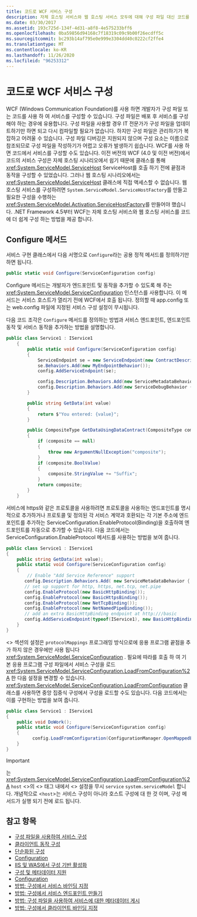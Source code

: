```yaml
---
title: 코드로 WCF 서비스 구성
description: 자체 호스팅 서비스와 웹 호스팅 서비스 모두에 대해 구성 파일 대신 코드를 사용 하 여 WCF 서비스를 구성 하는 방법에 대해 알아봅니다.
ms.date: 03/30/2017
ms.assetid: 193c725d-134f-4d31-a8f8-4e575233bff6
ms.openlocfilehash: 0ba59856d94168c7f18319c09c9b00f26ecdff5c
ms.sourcegitcommit: bc293b14af795e0e999e3304dd40c0222cf2ffe4
ms.translationtype: MT
ms.contentlocale: ko-KR
ms.lasthandoff: 11/26/2020
ms.locfileid: "96253312"
---
```

# <a name="configuring-wcf-services-in-code"></a>코드로 WCF 서비스 구성

WCF (Windows Communication Foundation)를 사용 하면 개발자가 구성 파일 또는 코드를 사용 하 여 서비스를 구성할 수 있습니다.  구성 파일은 배포 후 서비스를 구성해야 하는 경우에 유용합니다. 구성 파일을 사용할 경우 IT 전문가가 구성 파일을 업데이트하기만 하면 되고 다시 컴파일할 필요가 없습니다. 하지만 구성 파일은 관리하기가 복잡하고 어려울 수 있습니다. 구성 파일 디버깅은 지원되지 않으며 구성 요소는 이름으로 참조되므로 구성 파일을 작성하기가 어렵고 오류가 발생하기 쉽습니다. WCF를 사용 하면 코드에서 서비스를 구성할 수도 있습니다. 이전 버전의 WCF (4.0 및 이전 버전)에서 코드의 서비스 구성은 자체 호스팅 시나리오에서 쉽기 때문에 클래스를 통해 <xref:System.ServiceModel.ServiceHost> ServiceHost를 호출 하기 전에 끝점과 동작을 구성할 수 있었습니다. 그러나 웹 호스팅 시나리오에서는 <xref:System.ServiceModel.ServiceHost> 클래스에 직접 액세스할 수 없습니다. 웹 호스팅 서비스를 구성하려면 `System.ServiceModel.ServiceHostFactory`를 만들고 필요한 구성을 수행하는 <xref:System.ServiceModel.Activation.ServiceHostFactory>를 만들어야 했습니다. .NET Framework 4.5부터 WCF는 자체 호스팅 서비스와 웹 호스팅 서비스를 코드에 더 쉽게 구성 하는 방법을 제공 합니다.

## <a name="the-configure-method"></a>Configure 메서드

 서비스 구현 클래스에서 다음 서명으로 `Configure`라는 공용 정적 메서드를 정의하기만 하면 됩니다.

```csharp
public static void Configure(ServiceConfiguration config)
```

 Configure 메서드는 개발자가 엔드포인트 및 동작을 추가할 수 있도록 해 주는 <xref:System.ServiceModel.ServiceConfiguration> 인스턴스를 사용합니다. 이 메서드는 서비스 호스트가 열리기 전에 WCF에서 호출 됩니다. 정의할 때 app.config 또는 web.config 파일에 지정된 서비스 구성 설정이 무시됩니다.

 다음 코드 조각은 `Configure` 메서드를 정의하는 방법과 서비스 엔드포인트, 엔드포인트 동작 및 서비스 동작을 추가하는 방법을 설명합니다.

```csharp
public class Service1 : IService1
    {
        public static void Configure(ServiceConfiguration config)
        {
            ServiceEndpoint se = new ServiceEndpoint(new ContractDescription("IService1"), new BasicHttpBinding(), new EndpointAddress("basic"));
            se.Behaviors.Add(new MyEndpointBehavior());
            config.AddServiceEndpoint(se);

            config.Description.Behaviors.Add(new ServiceMetadataBehavior { HttpGetEnabled = true });
            config.Description.Behaviors.Add(new ServiceDebugBehavior { IncludeExceptionDetailInFaults = true });
        }

        public string GetData(int value)
        {
            return $"You entered: {value}";
        }

        public CompositeType GetDataUsingDataContract(CompositeType composite)
        {
            if (composite == null)
            {
                throw new ArgumentNullException("composite");
            }
            if (composite.BoolValue)
            {
                composite.StringValue += "Suffix";
            }
            return composite;
        }
    }
```

 서비스에 https와 같은 프로토콜을 사용하려면 프로토콜을 사용하는 엔드포인트를 명시적으로 추가하거나 프로토콜 및 정의된 각 서비스 계약과 호환되는 각 기본 주소에 엔드포인트를 추가하는 ServiceConfiguration.EnableProtocol(Binding)을 호출하여 엔드포인트를 자동으로 추가할 수 있습니다. 다음 코드에서는 ServiceConfiguration.EnableProtocol 메서드를 사용하는 방법을 보여 줍니다.

```csharp
public class Service1 : IService1
{
    public string GetData(int value);
    public static void Configure(ServiceConfiguration config)
    {
        // Enable "Add Service Reference" support
       config.Description.Behaviors.Add( new ServiceMetadataBehavior { HttpGetEnabled = true });
       // set up support for http, https, net.tcp, net.pipe
       config.EnableProtocol(new BasicHttpBinding());
       config.EnableProtocol(new BasicHttpsBinding());
       config.EnableProtocol(new NetTcpBinding());
       config.EnableProtocol(new NetNamedPipeBinding());
       // add an extra BasicHttpBinding endpoint at http:///basic
       config.AddServiceEndpoint(typeof(IService1), new BasicHttpBinding(),"basic");
    }
}
```

 <> 섹션의 설정은 `protocolMappings` 프로그래밍 방식으로에 응용 프로그램 끝점을 추가 하지 않은 경우에만 사용 됩니다 <xref:System.ServiceModel.ServiceConfiguration> . 필요에 따라를 호출 하 여 기본 응용 프로그램 구성 파일에서 서비스 구성을 로드 <xref:System.ServiceModel.ServiceConfiguration.LoadFromConfiguration%2A> 한 다음 설정을 변경할 수 있습니다. <xref:System.ServiceModel.ServiceConfiguration.LoadFromConfiguration> 클래스를 사용하면 중앙 집중식 구성에서 구성을 로드할 수도 있습니다. 다음 코드에서는 이를 구현하는 방법을 보여 줍니다.

```csharp
public class Service1 : IService1
{
    public void DoWork();
    public static void Configure(ServiceConfiguration config)
    {
          config.LoadFromConfiguration(ConfigurationManager.OpenMappedExeConfiguration(new ExeConfigurationFileMap { ExeConfigFilename = @"c:\sharedConfig\MyConfig.config" }, ConfigurationUserLevel.None));
    }
}
```

> [!IMPORTANT]
> 는 <xref:System.ServiceModel.ServiceConfiguration.LoadFromConfiguration%2A> `host` <>의 <> 태그 내에서 <> 설정을 무시 `service` `system.serviceModel` 합니다. 개념적으로 <`host`>는 서비스 구성이 아니라 호스트 구성에 대 한 것 이며, 구성 메서드가 실행 되기 전에 로드 됩니다.

## <a name="see-also"></a>참고 항목

- [구성 파일을 사용하여 서비스 구성](configuring-services-using-configuration-files.md)
- [클라이언트 동작 구성](configuring-client-behaviors.md)
- [단순화된 구성](simplified-configuration.md)
- [Configuration](./samples/configuration-sample.md)
- [IIS 및 WAS에서 구성 기반 활성화](./feature-details/configuration-based-activation-in-iis-and-was.md)
- [구성 및 메타데이터 지원](./extending/configuration-and-metadata-support.md)
- [Configuration](./diagnostics/exceptions-reference/configuration.md)
- [방법: 구성에서 서비스 바인딩 지정](how-to-specify-a-service-binding-in-configuration.md)
- [방법: 구성에서 서비스 엔드포인트 만들기](./feature-details/how-to-create-a-service-endpoint-in-configuration.md)
- [방법: 구성 파일을 사용하여 서비스에 대한 메타데이터 게시](./feature-details/how-to-publish-metadata-for-a-service-using-a-configuration-file.md)
- [방법: 구성에서 클라이언트 바인딩 지정](how-to-specify-a-client-binding-in-configuration.md)
